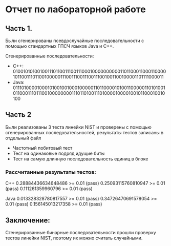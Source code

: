 # Отчет по лабораторной работе

## Часть 1.

Были сгенерированы псевдослучайные последовательности с помощью стандартных ГПСЧ языков Java и C++.

Сгенерированные последовательности:

- C++:
    01001010100100111011001110011100010000000000110110001100011000010110011101100100000111001110011100111001001100100001101111000011
- Java:
    01110100001000101001001000100000110110000101001100000110101001011000111011100100000000111011010011101000010000100101100010010100

## Часть 2
Были реализованы 3 теста линейки NIST и проверены с помощью сгенерированных последовательностей, результаты тестов записаны в отдельный файл
- Частотный побитовый тест
- Тест на одинаковые подряд идущие биты
- Тест на самую длинную последовательность единиц в блоке

### Рассчитанные результаты тестов:
C++
0.28884436634648486 >= 0.01 (pass)
0.25093115760810947 >= 0.01 (pass)
0.111261359960796 >= 0.01 (pass)

Java
0.013328328780817557 >= 0.01 (pass)
0.34726470691578054 >= 0.01 (pass)
0.156145013217358 >= 0.01 (pass)

## Заключение:
Сгенерированные бинарные последовательности прошли проверку тестов линейки NIST, поэтому их можно считать случайными.